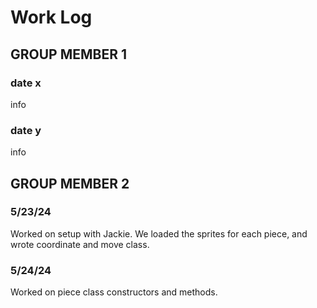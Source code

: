 # Work Log

## GROUP MEMBER 1

### date x

info

### date y

info


## GROUP MEMBER 2

### 5/23/24
Worked on setup with Jackie. We loaded the sprites for each piece, and wrote coordinate and move class.



### 5/24/24 


Worked on piece class constructors and methods. 
